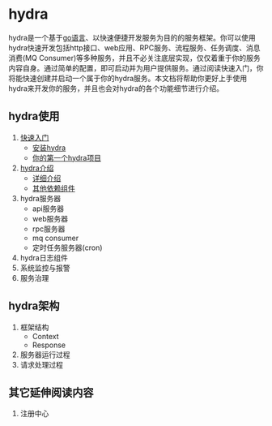 # hydra

hydra是一个基于[go语言](https://github.com/golang/go "golang")、以快速便捷开发服务为目的的服务框架。你可以使用hydra快速开发包括http接口、web应用、RPC服务、流程服务、任务调度、消息消费(MQ Consumer)等多种服务，并且不必关注底层实现，仅仅着重于你的服务内容自身。通过简单的配置，即可启动并为用户提供服务。通过阅读快速入门，你将能快速创建并启动一个属于你的hydra服务。本文档将帮助你更好上手使用hydra来开发你的服务，并且也会对hydra的各个功能细节进行介绍。

## hydra使用

1. [快速入门](https://github.com/micro-plat/hydra/blob/master/manual/quickstart/1.hydra_install.md)
    * [安装hydra](https://github.com/micro-plat/hydra/blob/master/manual/quickstart/1.hydra_install.md)
    * [你的第一个hydra项目](https://github.com/micro-plat/hydra/blob/master/manual/quickstart/2.first_project.md)
2. [hydra介绍](https://github.com/micro-plat/hydra/blob/master/manual/quickstart/2.dependency_install.md)
    * [详细介绍](https://github.com/micro-plat/hydra/blob/master/manual/quickstart/2.dependency_install.md)
    * [其他依赖组件](https://github.com/micro-plat/hydra/blob/master/manual/quickstart/2.dependency_install.md)
3. hydra服务器
    * api服务器
    * web服务器
    * rpc服务器
    * mq consumer
    * 定时任务服务器(cron)
4. hydra日志组件
5. 系统监控与报警
6. 服务治理

## hydra架构

1. 框架结构
    * Context
    * Response
2. 服务器运行过程
3. 请求处理过程

## 其它延伸阅读内容

1. 注册中心